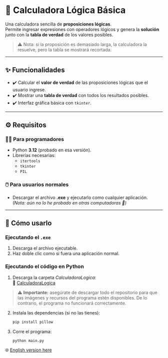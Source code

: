 # 🧮 Calculadora Lógica Básica

Una calculadora sencilla de **proposiciones lógicas**.  
Permite ingresar expresiones con operadores lógicos y genera la **solución** junto con la **tabla de verdad** de los valores posibles.  

> ⚠️ Nota: si la proposición es demasiado larga, la calculadora la resuelve, pero la tabla se mostrará recortada.

---

## ✨ Funcionalidades
- ✔️ Calcular el **valor de verdad** de las proposiciones lógicas que el usuario ingrese.  
- ✔️ Mostrar una **tabla de verdad** con todos los resultados posibles.  
- ✔️ Interfaz gráfica básica con `tkinter`.  

---

## ⚙️ Requisitos

### 👩‍💻 Para programadores
- Python **3.12** (probado en esa versión).  
- Librerías necesarias:
  - `itertools`
  - `tkinter`
  - `PIL`  

### 🖱️ Para usuarios normales
- Descargar el archivo **.exe** y ejecutarlo como cualquier aplicación.  
  *(Nota: aún no lo he probado en otras computadoras 👀)*  

---

## 🚀 Cómo usarlo

### Ejecutando el `.exe`
1. Descarga el archivo ejecutable.  
2. Haz doble clic como si fuera una aplicación normal.  

### Ejecutando el código en Python
1. Descarga la carpeta *CalculadoraLogica*:  
  📂 [CalculadoraLogica](https://github.com/AravidEz/Logic-Calculator/tree/main/CalculadoraLogica)
  > ⚠️ **Importante:** asegúrate de descargar todo el repositorio para que las imágenes y recursos del programa estén disponibles. De lo contrario, el programa no funcionará correctamente.

2. Instala las dependencias (si no las tienes):
   ```bash
   pip install pillow
3. Corre el programa:
   ```bash
   python main.py

🌐 [English version here](./README_EN.md)

